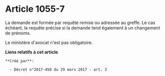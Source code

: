 # Article 1055-7

La demande est formée par requête remise ou adressée au greffe. Le cas échéant, la requête précise si la demande tend
également à un changement de prénoms.

Le ministère d'avocat n'est pas obligatoire.

**Liens relatifs à cet article**

	**Créé par**:

	  - Décret n°2017-450 du 29 mars 2017 - art. 3
